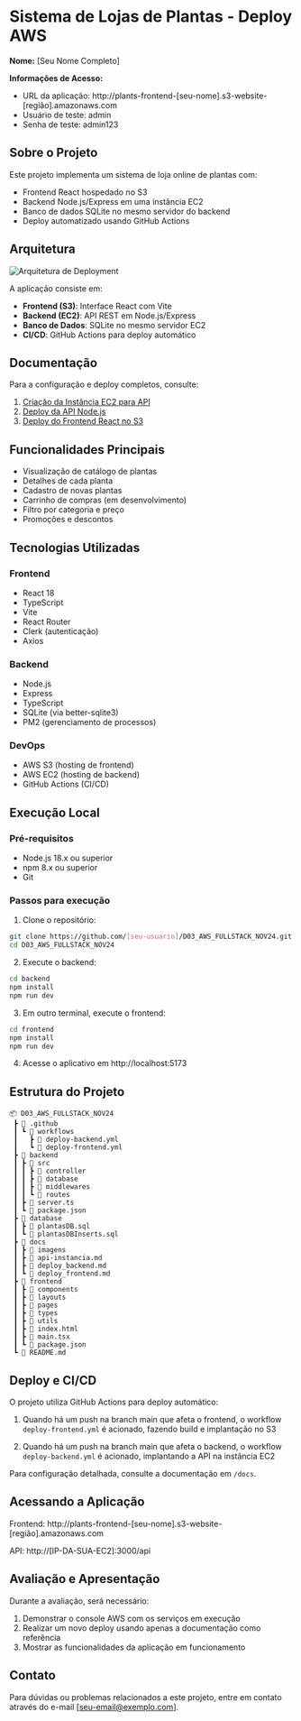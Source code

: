 # Sistema de Lojas de Plantas - Deploy AWS

**Nome:** [Seu Nome Completo]

**Informações de Acesso:**
- URL da aplicação: http://plants-frontend-[seu-nome].s3-website-[região].amazonaws.com
- Usuário de teste: admin
- Senha de teste: admin123

## Sobre o Projeto

Este projeto implementa um sistema de loja online de plantas com:
- Frontend React hospedado no S3
- Backend Node.js/Express em uma instância EC2
- Banco de dados SQLite no mesmo servidor do backend
- Deploy automatizado usando GitHub Actions

## Arquitetura

![Arquitetura de Deployment](docs/imagens/deployment-architecture.png)

A aplicação consiste em:
- **Frontend (S3)**: Interface React com Vite
- **Backend (EC2)**: API REST em Node.js/Express
- **Banco de Dados**: SQLite no mesmo servidor EC2
- **CI/CD**: GitHub Actions para deploy automático

## Documentação

Para a configuração e deploy completos, consulte:

1. [Criação da Instância EC2 para API](docs/api-instancia.md)
2. [Deploy da API Node.js](docs/deploy_backend.md)
3. [Deploy do Frontend React no S3](docs/deploy_frontend.md)

## Funcionalidades Principais

- Visualização de catálogo de plantas
- Detalhes de cada planta
- Cadastro de novas plantas
- Carrinho de compras (em desenvolvimento)
- Filtro por categoria e preço
- Promoções e descontos

## Tecnologias Utilizadas

### Frontend
- React 18
- TypeScript
- Vite
- React Router
- Clerk (autenticação)
- Axios

### Backend
- Node.js
- Express
- TypeScript
- SQLite (via better-sqlite3)
- PM2 (gerenciamento de processos)

### DevOps
- AWS S3 (hosting de frontend)
- AWS EC2 (hosting de backend)
- GitHub Actions (CI/CD)

## Execução Local

### Pré-requisitos
- Node.js 18.x ou superior
- npm 8.x ou superior
- Git

### Passos para execução

1. Clone o repositório:
```bash
git clone https://github.com/[seu-usuario]/D03_AWS_FULLSTACK_NOV24.git
cd D03_AWS_FULLSTACK_NOV24
```

2. Execute o backend:
```bash
cd backend
npm install
npm run dev
```

3. Em outro terminal, execute o frontend:
```bash
cd frontend
npm install
npm run dev
```

4. Acesse o aplicativo em http://localhost:5173

## Estrutura do Projeto

```
📦 D03_AWS_FULLSTACK_NOV24
 ┣ 📂 .github
 ┃ ┗ 📂 workflows
 ┃   ┣ 📜 deploy-backend.yml
 ┃   ┗ 📜 deploy-frontend.yml
 ┣ 📂 backend
 ┃ ┣ 📂 src
 ┃ ┃ ┣ 📂 controller
 ┃ ┃ ┣ 📂 database
 ┃ ┃ ┣ 📂 middlewares
 ┃ ┃ ┗ 📂 routes
 ┃ ┣ 📜 server.ts
 ┃ ┗ 📜 package.json
 ┣ 📂 database
 ┃ ┣ 📜 plantasDB.sql
 ┃ ┗ 📜 plantasDBInserts.sql
 ┣ 📂 docs
 ┃ ┣ 📂 imagens
 ┃ ┣ 📜 api-instancia.md
 ┃ ┣ 📜 deploy_backend.md
 ┃ ┗ 📜 deploy_frontend.md
 ┣ 📂 frontend
 ┃ ┣ 📂 components
 ┃ ┣ 📂 layouts
 ┃ ┣ 📂 pages
 ┃ ┣ 📂 types
 ┃ ┣ 📂 utils
 ┃ ┣ 📜 index.html
 ┃ ┣ 📜 main.tsx
 ┃ ┗ 📜 package.json
 ┗ 📜 README.md
```

## Deploy e CI/CD

O projeto utiliza GitHub Actions para deploy automático:

1. Quando há um push na branch main que afeta o frontend, o workflow `deploy-frontend.yml` é acionado, fazendo build e implantação no S3

2. Quando há um push na branch main que afeta o backend, o workflow `deploy-backend.yml` é acionado, implantando a API na instância EC2

Para configuração detalhada, consulte a documentação em `/docs`.

## Acessando a Aplicação

Frontend: http://plants-frontend-[seu-nome].s3-website-[região].amazonaws.com

API: http://[IP-DA-SUA-EC2]:3000/api

## Avaliação e Apresentação

Durante a avaliação, será necessário:
1. Demonstrar o console AWS com os serviços em execução
2. Realizar um novo deploy usando apenas a documentação como referência
3. Mostrar as funcionalidades da aplicação em funcionamento

## Contato

Para dúvidas ou problemas relacionados a este projeto, entre em contato através do e-mail [seu-email@exemplo.com].
